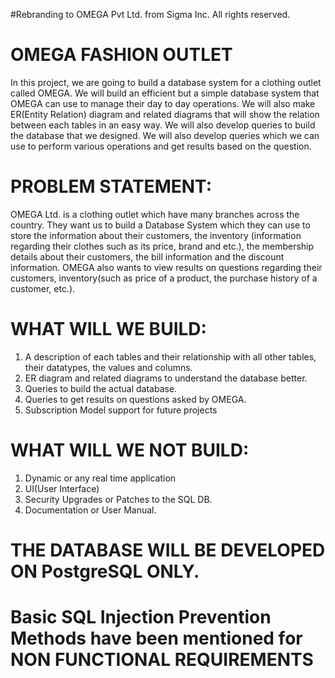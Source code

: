 #Rebranding to OMEGA Pvt Ltd. from Sigma Inc. All rights reserved.
# OMEGA FASHION OUTLET
In this project, we are going to build a database system for a clothing outlet called OMEGA. We will build an efficient but a simple database system that OMEGA can use to manage their day to day operations. We will also make ER(Entity Relation) diagram and related diagrams that will show the relation between each tables in an easy way. We will also develop queries to build the database that we designed. We will also develop queries which we can use to perform various operations and get results based on the question.  

# PROBLEM STATEMENT:
OMEGA Ltd. is a clothing outlet which have many branches across the country. They want us to build a Database System which they can use to store the information about their customers, the inventory (information regarding their clothes such as its price, brand and etc.), the membership details about their customers, the bill information and the discount information. OMEGA also wants to view results on questions regarding their customers, inventory(such as price of a product, the purchase history of a customer, etc.).

# WHAT WILL WE BUILD:
1) A description of each tables and their relationship with all other tables, their datatypes, the values and columns. 
2) ER diagram and related diagrams to understand the database better.
3) Queries to build the actual database.
4) Queries to get results on questions asked by OMEGA.
5) Subscription Model support for future projects 

# WHAT WILL WE NOT BUILD:
1) Dynamic or any real time application
2) UI(User Interface)
3) Security Upgrades or Patches to the SQL DB.
4) Documentation or User Manual.

# THE DATABASE WILL BE DEVELOPED ON PostgreSQL ONLY.
# Basic SQL Injection Prevention Methods have been mentioned for NON FUNCTIONAL REQUIREMENTS
